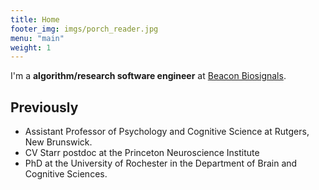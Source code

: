 ```yaml
--- 
title: Home 
footer_img: imgs/porch_reader.jpg
menu: "main"
weight: 1
---
```


I'm a **algorithm/research software engineer** at [Beacon Biosignals](https://beacon.bio/).

## Previously

- Assistant Professor of Psychology and Cognitive Science at Rutgers, New
  Brunswick.
- CV Starr postdoc at the Princeton Neuroscience Institute
- PhD at the University of Rochester in the Department of Brain and Cognitive
  Sciences.
